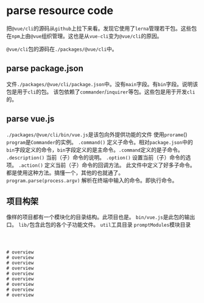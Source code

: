 # parse resource code
把`@vue/cli`的源码从`github`上拉下来看。发现它使用了`lerna`管理若干包。这些包在`npm`上由`@vue`组织管理。这也是从`vue-cli`变为`@vue/cli`的原因。

`@vue/cli`包的源码在`./packages/@vue/cli`中。

## parse package.json
文件`./packages/@vue/cli/package.json`中。没有`main`字段。有`bin`字段。说明该包是用于`cli`的包。
该包依赖了`commander`/`inquirer`等包。这些包是用于开发`cli`的。

## parse vue.js
`./packages/@vue/cli/bin/vue.js`是该包向外提供功能的文件
使用`prorame`()
`program`是`Commander`的实例。
`.command()`       定义子命令。相对`package.json`中的`bin`字段定义的命令，`bin`字段定义的是主命令。`.command`定义的是子命令。
`.description()`   当前（子）命令的说明。
`.option()`        设置当前（子）命令的选项。
`.action()`        定义当前（子）命令的回调方法。
此文件中定义了好多子命令。都是使用这种方法。搞懂一个，其他的也就通了。
`program.parse(process.argv)`   解析在终端中输入的命令。即执行命令。

## 项目构架
像样的项目都有一个模块化的目录结构。此项目也是。
`bin/vue.js`是此包的输出口。
`lib/`包含此包的各个子功能文件。
`util`工具目录
`promptModules`模块目录
```



# overview
# overview
# overview
# overview
# overview
# overview
# overview
# overview
# overview